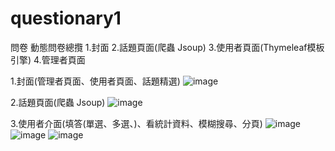 # questionary1
 問卷
動態問卷總攬
1.封面
2.話題頁面(爬蟲 Jsoup)
3.使用者頁面(Thymeleaf模板引擎)
4.管理者頁面


1.封面(管理者頁面、使用者頁面、話題精選)
![image](https://github.com/user-attachments/assets/40f7dc19-f8ad-46c3-ac7d-6bc15e323369)

2.話題頁面(爬蟲 Jsoup)
![image](https://github.com/user-attachments/assets/7195710d-c159-4141-9803-d40204d7a7d2)

3.使用者介面(填答(單選、多選、)、看統計資料、模糊搜尋、分頁)
![image](https://github.com/user-attachments/assets/ff6ccfe5-f761-440e-abbe-1a1dae97eccf)
![image](https://github.com/user-attachments/assets/3c710a0f-c2e3-40ff-baac-d078b86277e1)
![image](https://github.com/user-attachments/assets/33f9f418-17ba-451e-8993-21e97e681e94)

